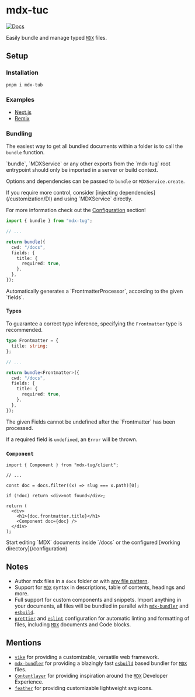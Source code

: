 # mdx-tuc

[![Docs](https://img.shields.io/badge/docs-online-green)](https://github.com/NicoZweifel/mdx-tug)

Easily bundle and manage typed [`MDX`](https://mdxjs.com/) files.

## Setup

### Installation

```
pnpm i mdx-tub
```

### Examples

- [Next.js](https://mdx-tug.com/configuration/next.js)
- [Remix](https://mdx-tug.com/configuration/remix)

### Bundling

The easiest way to get all bundled documents within a folder is to call the `bundle` function.

<Warning>
  `bundle`, `MDXService` or any other exports from the `mdx-tug` root entrypoint
  should only be imported in a server or build context.
</Warning>

Options and dependencies can be passed to `bundle` or `MDXService.create`.

<Info>
  If you require more control, consider [injecting
  dependencies](/customization/DI) and using `MDXService` directly.

For more information check out the [Configuration](/configuration) section!

</Info>

```ts {1,7-10} showLineNumbers
import { bundle } from "mdx-tug";

// ...

return bundle({
  cwd: "/docs",
  fields: {
    title: {
      required: true,
    },
  },
});
```

<Success>
  Automatically generates a `FrontmatterProcessor`, according to the given
  `fields`.
</Success>

#### Types

To guarantee a correct type inference, specifying the `Frontmatter` type is recommended.

```ts {1-3,7} showLineNumbers
type Frontmatter = {
  title: string;
};

// ...

return bundle<Frontmatter>({
  cwd: "/docs",
  fields: {
    title: {
      required: true,
    },
  },
});
```

<Info>
  The given Fields cannot be undefined after the `Frontmatter` has been processed.

If a required field is `undefined`, an `Error` will be thrown.

</Info>

### `Component`

```tsx {1,12} showLineNumbers
import { Component } from "mdx-tug/client";

// ...

const doc = docs.filter((x) => slug === x.path)[0];

if (!doc) return <div>not found</div>;

return (
  <div>
    <h1>{doc.frontmatter.title}</h1>
    <Component doc={doc} />
  </div>
);
```

<Success>
  Start editing `MDX` documents inside `/docs` or the configured [working
  directory](/configuration)
</Success>

## Notes

- Author mdx files in a `docs` folder or with [any file pattern](/configuration#options).
- Support for [`MDX`](https://mdxjs.com/) syntax in descriptions, table of contents, headings and more.
- Full support for custom components and snippets. Import anything in your documents, all files will be bundled in parallel with [`mdx-bundler`](https://github.com/kentcdodds/mdx-bundler) and [`esbuild`](https://esbuild.github.io/).
- [`prettier`](https://prettier.io/) and [`eslint`](https://eslint.org/) configuration for automatic linting and formatting of files, including [`MDX`](https://mdxjs.com/) documents and Code blocks.

## Mentions

- [`vike`](https://vike.dev/) for providing a customizable, versatile web framework.
- [`mdx-bundler`](https://github.com/kentcdodds/mdx-bundler) for providing a blazingly fast [`esbuild`](https://esbuild.github.io/mdx-bundler) based bundler for [`MDX`](https://mdxjs.com/) files.
- [`Contentlayer`](https://contentlayer.dev/) for providing inspiration around the [`MDX`](https://mdxjs.com/) Developer Experience.
- [`feather`](https://feathericons.com/) for providing customizable lightweight svg icons.
